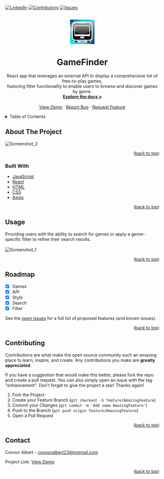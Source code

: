 <div id="top"></div>

[![LinkedIn][linkedin-shield]][linkedin-url]
[![Contributors][contributors-shield]][contributors-url]
[![Issues][issues-shield]][issues-url]




<!-- PROJECT LOGO -->
<br />
<div align="center">
  <a href="https://github.com/ConnorAlbert/GameFinder">
    <img src="public/myicon.ico" alt="Logo" width="80" height="80">
   
  </a>

<h1 align="center">GameFinder</h1>

  <p align="center">
    React app that leverages an external API to display a comprehensive list of free-to-play games,<br/>
    featuring filter functionality to enable users to browse and discover games by genre.
    <br />
    <a href="https://github.com/ConnorAlbert/To-do"><strong>Explore the docs »</strong></a>
    <br />
    <br />
    <a href="https://my-to-do-app.herokuapp.com/">View Demo</a>
    ·
    <a href="https://github.com/ConnorAlbert/To-do/issues">Report Bug</a>
    ·
    <a href="https://github.com/ConnorAlbert/To-do/issues">Request Feature</a>
  </p>
</div>



<!-- TABLE OF CONTENTS -->
<details>
  <summary>Table of Contents</summary>
  <ol>
    <li>
      <a href="#about-the-project">About The Project</a>
      <ul>
        <li><a href="#built-with">Built With</a></li>
      </ul>
    </li>
    <li><a href="#usage">Usage</a></li>
    <li><a href="#roadmap">Roadmap</a></li>
    <li><a href="#contributing">Contributing</a></li>
    <li><a href="#contact">Contact</a></li>
  </ol>
</details>



<!-- ABOUT THE PROJECT -->
## About The Project

![Screenshot_2](https://user-images.githubusercontent.com/92011318/224578989-12d3a1d0-4cc2-4ec1-aedc-39d1ac6ea823.png)

<p align="right">(<a href="#top">back to top</a>)</p>



### Built With
* [JavaScript](https://devdocs.io/javascript/)
* [React](https://reactjs.org/docs/getting-started.html)
* [HTML](https://devdocs.io/html/)
* [CSS](https://devdocs.io/css/)
* [Axios](https://axios-http.com/docs/intro)

<p align="right">(<a href="#top">back to top</a>)</p>

<!-- USAGE EXAMPLES -->
## Usage
Providing users with the ability to search for games or apply a genre-specific filter to refine their search results.
<br/>
<br/>
![Screenshot_1](https://user-images.githubusercontent.com/92011318/224578579-7d149463-7451-47e0-aa5b-1b593bb36880.png)

<p float="left">
  
</p>





<p align="right">(<a href="#top">back to top</a>)</p>



<!-- ROADMAP -->
## Roadmap

* [x] Games
* [x] API
* [x] Style
* [x] Search
* [x] Filter

See the [open issues](https://github.com/ConnorAlbert/GameFinder/issues) for a full list of proposed features (and known issues).

<p align="right">(<a href="#top">back to top</a>)</p>



<!-- CONTRIBUTING -->
## Contributing

Contributions are what make the open source community such an amazing place to learn, inspire, and create. Any contributions you make are **greatly appreciated**.

If you have a suggestion that would make this better, please fork the repo and create a pull request. You can also simply open an issue with the tag "enhancement".
Don't forget to give the project a star! Thanks again!

1. Fork the Project
2. Create your Feature Branch (`git checkout -b feature/AmazingFeature`)
3. Commit your Changes (`git commit -m 'Add some AmazingFeature'`)
4. Push to the Branch (`git push origin feature/AmazingFeature`)
5. Open a Pull Request

<p align="right">(<a href="#top">back to top</a>)</p>


<!-- CONTACT -->
## Contact

Connor Albert - connoralbert23@hotmail.com

Project Link: <a href="https://my-to-do-app.herokuapp.com/">View Demo</a>

<p align="right">(<a href="#top">back to top</a>)</p>

<!-- MARKDOWN LINKS & IMAGES -->
<!-- https://www.markdownguide.org/basic-syntax/#reference-style-links -->
[contributors-shield]: https://img.shields.io/github/contributors/ConnorAlbert/GameFinder?style=for-the-badge
[contributors-url]: https://github.com/ConnorAlbert/GameFinder/graphs/contributors
[issues-shield]: https://img.shields.io/github/issues/ConnorAlbert/GameFinder?style=for-the-badge
[issues-url]: https://github.com/ConnorAlbert/GameFinder/issues
[linkedin-shield]: https://img.shields.io/badge/-LinkedIn-black.svg?style=for-the-badge&logo=linkedin&colorB=555
[linkedin-url]: https://www.linkedin.com/in/connoralbert/
 


